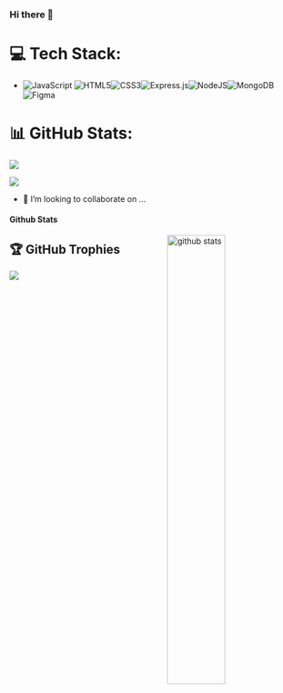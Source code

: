 ### Hi there 👋




<!-- **albe68/albe68** is a ✨ _special_ ✨ repository because its `README.md` (this file) appears on your GitHub profile.
Here are some ideas to get you started:
 -->


#  💻 Tech Stack:
- ![JavaScript](https://img.shields.io/badge/javascript-%23323330.svg?style=for-the-badge&logo=javascript&logoColor=%23F7DF1E) ![HTML5](https://img.shields.io/badge/html5-%23E34F26.svg?style=for-the-badge&logo=html5&logoColor=white)![CSS3](https://img.shields.io/badge/css3-%231572B6.svg?style=for-the-badge&logo=css3&logoColor=white)![Express.js](https://img.shields.io/badge/express.js-%23404d59.svg?style=for-the-badge&logo=express&logoColor=%2361DAFB)![NodeJS](https://img.shields.io/badge/node.js-6DA55F?style=for-the-badge&logo=node.js&logoColor=white)![MongoDB](https://img.shields.io/badge/MongoDB-%234ea94b.svg?style=for-the-badge&logo=mongodb&logoColor=white)![Figma](https://img.shields.io/badge/figma-%23F24E1E.svg?style=for-the-badge&logo=figma&logoColor=white)
<!--  🌱 I’m currently learning ... -->


# 📊 GitHub Stats:
![](https://github-readme-stats.vercel.app/api?username=albe68&theme=dark&hide_border=false&include_all_commits=true&count_private=true)<br/>
<!--![](https://github-readme-streak-stats.herokuapp.com/?user=albe68&theme=dark&hide_border=false)<br/> -->
![](https://github-readme-stats.vercel.app/api/top-langs/?username=albe68&theme=dark&hide_border=false&include_all_commits=true&count_private=true&layout=compact)

- 👯 I’m looking to collaborate on ...
#### Github Stats
<img src="https://github-readme-stats.vercel.app/api?username={albe68}&show_icons=true&theme=gotham" alt="github stats" width="45%" align="right"/>

<!-- - 🤔 I’m looking for help with ...
- 💬 Ask me about ...
- 📫 How to reach me: ...
- 😄 Pronouns: ...
- ⚡ Fun fact: ... -->
## 🏆 GitHub Trophies
![](https://github-profile-trophy.vercel.app/?username=albe68&theme=radical&no-frame=false&no-bg=false&margin-w=4)
